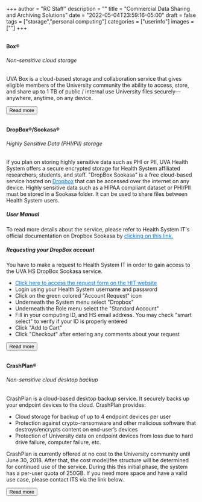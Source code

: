 +++
author = "RC Staff"
description = ""
title = "Commercial Data Sharing and Archiving Solutions"
date = "2022-05-04T23:59:16-05:00"
draft = false
tags = ["storage","personal computing"]
categories = ["userinfo"]
images = [""]
+++


<div class="card-group" style="margin-top:2rem;">
  <div class="card">
  	<div class="card-block">
    	<h4 class="card-title">Box&reg;</h4>
	    <h6 class="card-subtitle mb-2 text-muted">Non-sensitive cloud storage</h6>
    	<p class="card-text">
    		UVA Box is a cloud-based storage and collaboration service that gives eligible members of the University community the ability to access, store, and share up to 1 TB of public / internal use University files securely—anywhere, anytime, on any device.
    	</p>
    	<a href="http://its.virginia.edu/box/" class="card-link" target="_blank"><button class="btn btn-warning">Read more</button></a>
  	</div>
	
</div>
<div class="card-group" style="margin-top:2rem;">
  <div class="card">
  	<div class="card-block">
    	<h4 class="card-title">DropBox&reg;/Sookasa&reg;</h4>
    	<h6 class="card-subtitle mb-2 text-muted">Highly Sensitive Data (PHI/PII) storage</h6>
    	<p class="card-text">
    		If you plan on storing highly sensitive data such as PHI or PII, UVA Health System offers a secure encrypted storage for Health System affiliated researchers, students, and staff. "DropBox Sookasa" is a free cloud-based service hosted on <a href="https://www.dropbox.com/business" style="color: #0275d8" target="_blank">Dropbox</a> that can be accessed over the internet on any device. Highly sensitive data such as a HIPAA compliant dataset or PHI/PII must be stored in a Sookasa folder. It can be used to share files between Health System users. 
    	</p>
    	<p class="card-text">
    		<h5 class="card-subtitle mb-2 text-muted">User Manual</h5>
    		To read more details about the service, please refer to Health System IT's official documentation on Dropbox Sookasa by
    		<a href="http://hit.healthsystem.virginia.edu/index.cfm/departments/security/guides-tools-and-forms/dropbox-guide/" style="color: #0275d8" target="_blank">clicking on this link.</a>
    	</p>
    	<h5 class="card-subtitle mb-2 text-muted">Requesting your DropBox account</h5>
    	<p class="card-text">
    		You have to make a request to Health System IT in order to gain access to the UVA HS DropBox Sookasa service. 
    		<ul>
			<li><a href="https://www.healthsystem.virginia.edu/alive/computing/forms/Security/OAR2/AccessRequest.cfm?" style="color: #0275d8" target="_blank">Click here to access the request form on the HIT website</a></li>
			<li>Login using your Health System username and password</li>
			<li>Click on the green colored "Account Request" icon</li>
			<li>Underneath the System menu select "Dropbox"</li>
			<li>Underneath the Role menu select the "Standard Account"</li>
			<li>Fill in your computing ID, and HS email address. You may check "smart select" to verify if your ID is properly entered</li>
			<li>Click "Add to Cart"</li>
			<li>Click "Checkout" after entering any comments about your request</li>
    		</ul>
    	</p>
    	<a href="https://med.virginia.edu/med-ed-tech/support-for-students/general-tech/secure-storage/" class="card-link" target="_blank"><button class="btn btn-warning">Read more</button></a>
  	</div>
	</div>
</div>
<div class="card-group" style="margin-top:2rem;">
  <div class="card">
    <div class="card-block">
      <h4 class="card-title">CrashPlan&reg;</h4>
      <h6 class="card-subtitle mb-2 text-muted">Non-sensitive cloud desktop backup</h6>
      <p class="card-text">
        CrashPlan is a cloud-based desktop backup service. It securely backs up your endpoint devices to the cloud. CrashPlan provides:
      </p>
      <p class="card-text">
        <ul>
      <li>Cloud storage for backup of up to 4 endpoint devices per user</li>
      <li>Protection against crypto-ransomware and other malicious software that destroys/encrypts content on end-user’s devices</li>
      <li>Protection of University data on endpoint devices from loss due to hard drive failure, computer failure, etc.</li>
      </ul>
    </p>
    <p class="card-text">
      CrashPlan is currently offered at no cost to the University community until June 30, 2018. After that, the cost model/fee structure will be determined for continued use of the service. During this this initial phase, the system has a per-user quota of 250GB. If you need more space and have a valid use case, please contact ITS via the link below.
      </p>
      <a href="http://its.virginia.edu/crashplan/" class="card-link" target="_blank"><button class="btn btn-warning">Read more</button></a>
    </div>
  </div>
</div>
